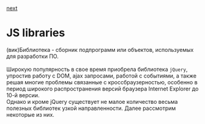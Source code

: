 <a href="02.md">next</a>

<h1>JS libraries</h1>

<div>
(вик)Библиотека - сборник подпрограмм или объектов, используемых для разработки ПО.
</div>

<br/>

<div>
Широкую популярность в свое время приобрела библиотека <code>jQuery</code>, упростив работу с DOM,
ajax запросами, работой с событиями, а также решая многие проблемы связанные с кроссбраузерностью,
особенно в период широкого распространения версий браузера Internet Explorer до 10-й версии.
</div>

<div>
Однако и кроме jQuery существует не малое количество весьма полезных библиотек узкой направленности.
Далее рассмотрим некоторые из них.
</div>